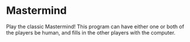 # Mastermind
Play the classic Mastermind! This program can have either one or both of the players be human, and fills in the other players with the computer.  
